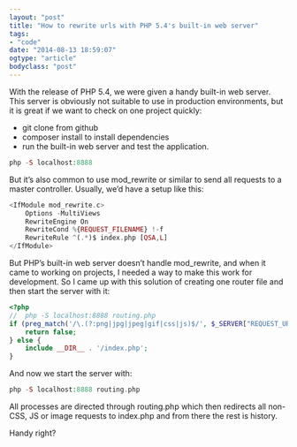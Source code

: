 ```yaml
---
layout: "post"
title: "How to rewrite urls with PHP 5.4's built-in web server"
tags: 
- "code"
date: "2014-08-13 18:59:07"
ogtype: "article"
bodyclass: "post"
---
```


With the release of PHP 5.4, we were given a handy built-in web server. This server is obviously not suitable to use in production environments, but it is great if we want to check on one project quickly:

- git clone from github
- composer install to install dependencies
- run the built-in web server and test the application.

```php
php -S localhost:8888
```

But it’s also common to use mod_rewrite or similar to send all requests to a master controller. Usually, we’d have a setup like this:

```php
<IfModule mod_rewrite.c>
	Options -MultiViews
	RewriteEngine On
	RewriteCond %{REQUEST_FILENAME} !-f
	RewriteRule ^(.*)$ index.php [QSA,L]
</IfModule>
```    

But PHP’s built-in web server doesn’t handle mod_rewrite, and when it came to working on projects, I needed a way to make this work for development. So I came up with this solution of creating one router file and then start the server with it:

```php
<?php
//	php -S localhost:8888 routing.php
if (preg_match('/\.(?:png|jpg|jpeg|gif|css|js)$/', $_SERVER["REQUEST_URI"])) {
	return false;
} else {
	include __DIR__ . '/index.php';
}
```

And now we start the server with:

```php
php -S localhost:8888 routing.php
```    


All processes are directed through routing.php which then redirects all non-CSS, JS or image requests to index.php and from there the rest is history.

Handy right?